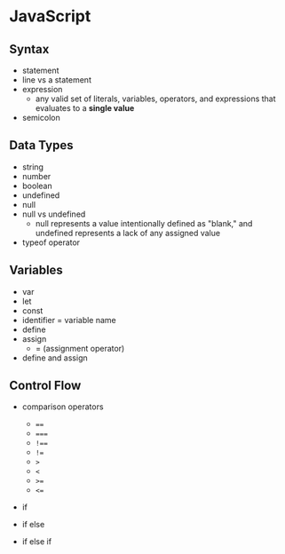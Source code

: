 # JavaScript

## Syntax

- statement
- line vs a statement
- expression
  - any valid set of literals, variables, operators, and expressions that evaluates to a **single value**
- semicolon

## Data Types

- string
- number
- boolean
- undefined
- null
- null vs undefined
  - null represents a value intentionally defined as "blank," and undefined represents a lack of any assigned value
- typeof operator

## Variables

- var
- let
- const
- identifier = variable name
- define
- assign
  - = (assignment operator)
- define and assign

## Control Flow

- comparison operators

  - `==`
  - `===`
  - `!==`
  - `!=`
  - `>`
  - `<`
  - `>=`
  - `<=`

- if
- if else
- if else if
